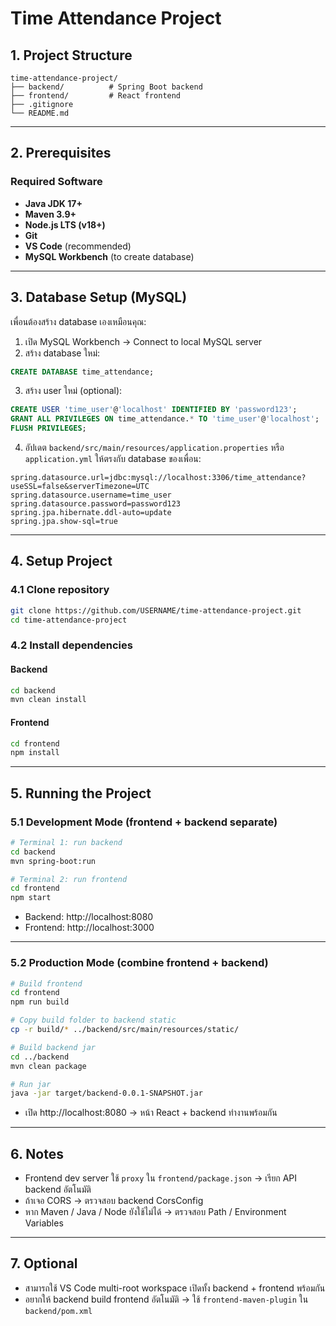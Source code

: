 # Time Attendance Project

## 1. Project Structure
```
time-attendance-project/
├── backend/          # Spring Boot backend
├── frontend/         # React frontend
├── .gitignore
└── README.md
```

---

## 2. Prerequisites

### Required Software
- **Java JDK 17+**
- **Maven 3.9+**
- **Node.js LTS (v18+)**
- **Git**
- **VS Code** (recommended)
- **MySQL Workbench** (to create database)

---

## 3. Database Setup (MySQL)

เพื่อนต้องสร้าง database เองเหมือนคุณ:

1. เปิด MySQL Workbench → Connect to local MySQL server
2. สร้าง database ใหม่:
```sql
CREATE DATABASE time_attendance;
```
3. สร้าง user ใหม่ (optional):
```sql
CREATE USER 'time_user'@'localhost' IDENTIFIED BY 'password123';
GRANT ALL PRIVILEGES ON time_attendance.* TO 'time_user'@'localhost';
FLUSH PRIVILEGES;
```
4. อัปเดต `backend/src/main/resources/application.properties` หรือ `application.yml` ให้ตรงกับ database ของเพื่อน:
```properties
spring.datasource.url=jdbc:mysql://localhost:3306/time_attendance?useSSL=false&serverTimezone=UTC
spring.datasource.username=time_user
spring.datasource.password=password123
spring.jpa.hibernate.ddl-auto=update
spring.jpa.show-sql=true
```

---

## 4. Setup Project

### 4.1 Clone repository
```bash
git clone https://github.com/USERNAME/time-attendance-project.git
cd time-attendance-project
```

### 4.2 Install dependencies

#### Backend
```bash
cd backend
mvn clean install
```

#### Frontend
```bash
cd frontend
npm install
```

---

## 5. Running the Project

### 5.1 Development Mode (frontend + backend separate)
```bash
# Terminal 1: run backend
cd backend
mvn spring-boot:run

# Terminal 2: run frontend
cd frontend
npm start
```
- Backend: http://localhost:8080
- Frontend: http://localhost:3000

---

### 5.2 Production Mode (combine frontend + backend)
```bash
# Build frontend
cd frontend
npm run build

# Copy build folder to backend static
cp -r build/* ../backend/src/main/resources/static/

# Build backend jar
cd ../backend
mvn clean package

# Run jar
java -jar target/backend-0.0.1-SNAPSHOT.jar
```
- เปิด http://localhost:8080 → หน้า React + backend ทำงานพร้อมกัน

---

## 6. Notes
- Frontend dev server ใช้ `proxy` ใน `frontend/package.json` → เรียก API backend อัตโนมัติ
- ถ้าเจอ CORS → ตรวจสอบ backend CorsConfig
- หาก Maven / Java / Node ยังใช้ไม่ได้ → ตรวจสอบ Path / Environment Variables

---

## 7. Optional
- สามารถใช้ VS Code multi-root workspace เปิดทั้ง backend + frontend พร้อมกัน
- อยากให้ backend build frontend อัตโนมัติ → ใช้ `frontend-maven-plugin` ใน `backend/pom.xml`

